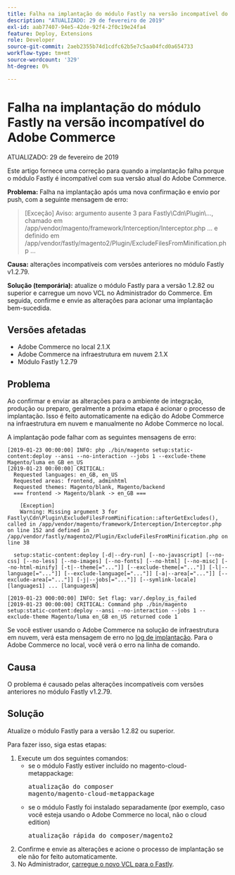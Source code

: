 ```yaml
---
title: Falha na implantação do módulo Fastly na versão incompatível do Adobe Commerce
description: "ATUALIZADO: 29 de fevereiro de 2019"
exl-id: aab77407-94e5-42de-92f4-2f0c19e24fa4
feature: Deploy, Extensions
role: Developer
source-git-commit: 2aeb2355b74d1cdfc62b5e7c5aa04fcd0a654733
workflow-type: tm+mt
source-wordcount: '329'
ht-degree: 0%

---
```


# Falha na implantação do módulo Fastly na versão incompatível do Adobe Commerce

ATUALIZADO: 29 de fevereiro de 2019

Este artigo fornece uma correção para quando a implantação falha porque o módulo Fastly é incompatível com sua versão atual do Adobe Commerce.

**Problema:** Falha na implantação após uma nova confirmação e envio por push, com a seguinte mensagem de erro:

>\[Exceção\] Aviso: argumento ausente 3 para Fastly\\Cdn\\Plugin\\..., chamado em /app/vendor/magento/framework/Interception/Interceptor.php ... e definido em /app/vendor/fastly/magento2/Plugin/ExcludeFilesFromMinification.php ...

**Causa:** alterações incompatíveis com versões anteriores no módulo Fastly v1.2.79.

**Solução (temporária):** atualize o módulo Fastly para a versão 1.2.82 ou superior e carregue um novo VCL no Administrador do Commerce. Em seguida, confirme e envie as alterações para acionar uma implantação bem-sucedida.

## Versões afetadas

* Adobe Commerce no local 2.1.X
* Adobe Commerce na infraestrutura em nuvem 2.1.X
* Módulo Fastly 1.2.79

## Problema

Ao confirmar e enviar as alterações para o ambiente de integração, produção ou preparo, geralmente a próxima etapa é acionar o processo de implantação. Isso é feito automaticamente na edição do Adobe Commerce na infraestrutura em nuvem e manualmente no Adobe Commerce no local.

A implantação pode falhar com as seguintes mensagens de erro:

```
[2019-01-23 00:00:00] INFO: php ./bin/magento setup:static-content:deploy --ansi --no-interaction --jobs 1 --exclude-theme Magento/luma en_GB en_US
[2019-01-23 00:00:00] CRITICAL:
  Requested languages: en_GB, en_US
  Requested areas: frontend, adminhtml
  Requested themes: Magento/blank, Magento/backend
  === frontend -> Magento/blank -> en_GB ===

    [Exception]
    Warning: Missing argument 3 for Fastly\Cdn\Plugin\ExcludeFilesFromMinification::afterGetExcludes(), called in /app/vendor/magento/framework/Interception/Interceptor.php on line 152 and defined in /app/vendor/fastly/magento2/Plugin/ExcludeFilesFromMinification.php on line 38

  setup:static-content:deploy [-d|--dry-run] [--no-javascript] [--no-css] [--no-less] [--no-images] [--no-fonts] [--no-html] [--no-misc] [--no-html-minify] [-t|--theme[="..."]] [--exclude-theme[="..."]] [-l|--language[="..."]] [--exclude-language[="..."]] [-a|--area[="..."]] [--exclude-area[="..."]] [-j|--jobs[="..."]] [--symlink-locale] [languages1] ... [languagesN]

[2019-01-23 000:00:00] INFO: Set flag: var/.deploy_is_failed
[2019-01-23 00:00:00] CRITICAL: Command php ./bin/magento setup:static-content:deploy --ansi --no-interaction --jobs 1 --exclude-theme Magento/luma en_GB en_US returned code 1
```

Se você estiver usando o Adobe Commerce na solução de infraestrutura em nuvem, verá esta mensagem de erro no [log de implantação](https://experienceleague.adobe.com/en/docs/commerce-cloud-service/user-guide/develop/test/log-locations). Para o Adobe Commerce no local, você verá o erro na linha de comando.

## Causa

O problema é causado pelas alterações incompatíveis com versões anteriores no módulo Fastly v1.2.79.

## Solução

Atualize o módulo Fastly para a versão 1.2.82 ou superior.

Para fazer isso, siga estas etapas:

1. Execute um dos seguintes comandos:
   * se o módulo Fastly estiver incluído no magento-cloud-metappackage:    <pre>atualização do composer magento/magento-cloud-metappackage</pre>
   * se o módulo Fastly foi instalado separadamente (por exemplo, caso você esteja usando o Adobe Commerce no local, não o cloud edition) <pre>atualização rápida do composer/magento2</pre>
1. Confirme e envie as alterações e acione o processo de implantação se ele não for feito automaticamente.
1. No Administrador, [carregue o novo VCL para o Fastly](https://experienceleague.adobe.com/en/docs/commerce-cloud-service/user-guide/cdn/setup-fastly/fastly-configuration#upload-vcl-snippets).
